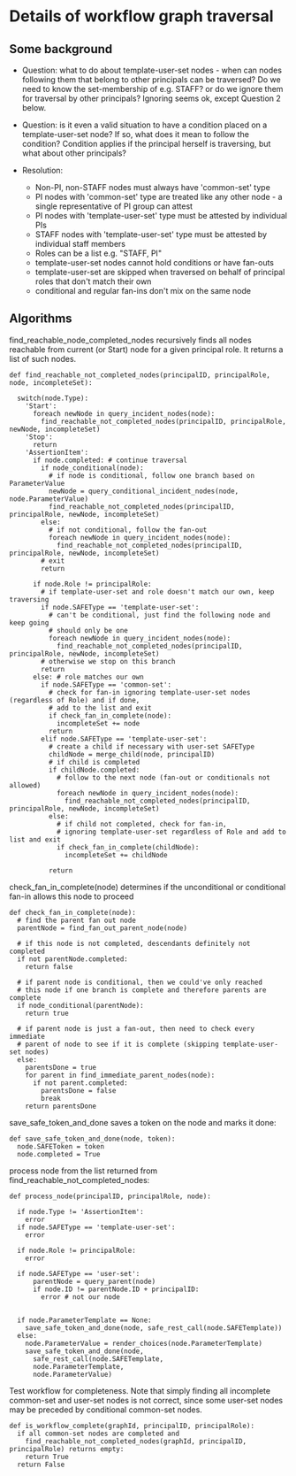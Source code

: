 # Details of workflow graph traversal

## Some background 

- Question: what to do about template-user-set nodes - when can nodes following them that belong to other principals can be traversed? Do we need to know the set-membership of e.g. STAFF? or do we ignore them for traversal by other principals? Ignoring seems ok, except Question 2 below.

- Question: is it even a valid situation to have a condition placed on a template-user-set node? If so, what does it mean to follow the condition? Condition applies if the principal herself is traversing, but what about other principals?

- Resolution: 
  - Non-PI, non-STAFF nodes must always have 'common-set' type
  - PI nodes with 'common-set' type are treated like any other node - a single representative of PI group can attest
  - PI nodes with 'template-user-set' type must be attested by individual PIs
  - STAFF nodes with 'template-user-set' type must be attested by individual staff members
  - Roles can be a list e.g. "STAFF, PI"
  - template-user-set nodes cannot hold conditions or have fan-outs
  - template-user-set are skipped when traversed on behalf of principal roles that don't match their own
  - conditional and regular fan-ins don't mix on the same node

## Algorithms

find_reachable_node_completed_nodes recursively finds all nodes reachable from current (or Start) node
for a given principal role. It returns a list of such nodes.

```
def find_reachable_not_completed_nodes(principalID, principalRole, node, incompleteSet):

  switch(node.Type):
    'Start':
      foreach newNode in query_incident_nodes(node):
        find_reachable_not_completed_nodes(principalID, principalRole, newNode, incompleteSet)
    'Stop':
      return
    'AssertionItem':
      if node.completed: # continue traversal
        if node_conditional(node):
          # if node is conditional, follow one branch based on ParameterValue
          newNode = query_conditional_incident_nodes(node, node.ParameterValue)
          find_reachable_not_completed_nodes(principalID, principalRole, newNode, incompleteSet)
        else:
          # if not conditional, follow the fan-out
          foreach newNode in query_incident_nodes(node):
            find_reachable_not_completed_nodes(principalID, principalRole, newNode, incompleteSet)
        # exit
        return

      if node.Role != principalRole:
        # if template-user-set and role doesn't match our own, keep traversing
        if node.SAFEType == 'template-user-set':
          # can't be conditional, just find the following node and keep going
          # should only be one
          foreach newNode in query_incident_nodes(node):
            find_reachable_not_completed_nodes(principalID, principalRole, newNode, incompleteSet)
        # otherwise we stop on this branch
        return
      else: # role matches our own
        if node.SAFEType == 'common-set':
          # check for fan-in ignoring template-user-set nodes (regardless of Role) and if done,
          # add to the list and exit
          if check_fan_in_complete(node):
            incompleteSet += node
          return
        elif node.SAFEType == 'template-user-set':
          # create a child if necessary with user-set SAFEType
          childNode = merge_child(node, principalID)
          # if child is completed
          if childNode.completed:
            # follow to the next node (fan-out or conditionals not allowed)
            foreach newNode in query_incident_nodes(node):
              find_reachable_not_completed_nodes(principalID, principalRole, newNode, incompleteSet)
          else:
            # if child not completed, check for fan-in,
            # ignoring template-user-set regardless of Role and add to list and exit
            if check_fan_in_complete(childNode):
              incompleteSet += childNode

          return
```
check_fan_in_complete(node) determines if the unconditional or conditional fan-in allows this node to proceed
```
def check_fan_in_complete(node):
  # find the parent fan out node
  parentNode = find_fan_out_parent_node(node)

  # if this node is not completed, descendants definitely not completed
  if not parentNode.completed:
    return false

  # if parent node is conditional, then we could've only reached
  # this node if one branch is complete and therefore parents are complete
  if node_conditional(parentNode):
    return true

  # if parent node is just a fan-out, then need to check every immediate
  # parent of node to see if it is complete (skipping template-user-set nodes)
  else:
    parentsDone = true
    for parent in find_immediate_parent_nodes(node):
      if not parent.completed:
        parentsDone = false
        break
    return parentsDone
```

save_safe_token_and_done saves a token on the node and marks it done:
```
def save_safe_token_and_done(node, token):
  node.SAFEToken = token
  node.completed = True
```
process node from the list returned from find_reachable_not_completed_nodes:
```
def process_node(principalID, principalRole, node):

  if node.Type != 'AssertionItem':
    error
  if node.SAFEType == 'template-user-set':
    error

  if node.Role != principalRole:
    error

  if node.SAFEType == 'user-set':
      parentNode = query_parent(node)
      if node.ID != parentNode.ID + principalID:
        error # not our node


  if node.ParameterTemplate == None:
    save_safe_token_and_done(node, safe_rest_call(node.SAFETemplate))
  else:
    node.ParameterValue = render_choices(node.ParameterTemplate)
    save_safe_token_and_done(node,
      safe_rest_call(node.SAFETemplate,
      node.ParameterTemplate,
      node.ParameterValue)
```
Test workflow for completeness. Note that simply finding all incomplete common-set and user-set nodes
is not correct, since some user-set nodes may be preceded by conditional common-set nodes.
```
def is_workflow_complete(graphId, principalID, principalRole):
  if all common-set nodes are completed and
    find_reachable_not_completed_nodes(graphId, principalID, principalRole) returns empty:
    return True
  return False
```
